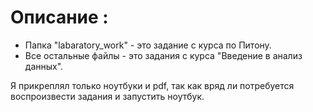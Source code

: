 # Описание :
* Папка "labaratory_work" - это задание с курса по Питону. 
* Все остальные файлы - это задания с курса "Введение в анализ данных". 

Я прикреплял только ноутбуки и pdf, так как вряд ли потребуется воспроизвести задания и запустить ноутбук. 
